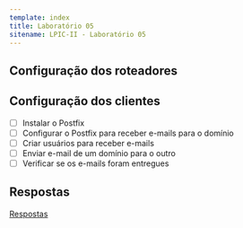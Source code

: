 ```yaml
---
template: index
title: Laboratório 05
sitename: LPIC-II - Laboratório 05
---
```


## Configuração dos roteadores


## Configuração dos clientes

* [ ] Instalar o Postfix
* [ ] Configurar o Postfix para receber e-mails para o domínio
* [ ] Criar usuários para receber e-mails
* [ ] Enviar e-mail de um domínio para o outro
* [ ] Verificar se os e-mails foram entregues

## Respostas

[Respostas](respostas01.md)
